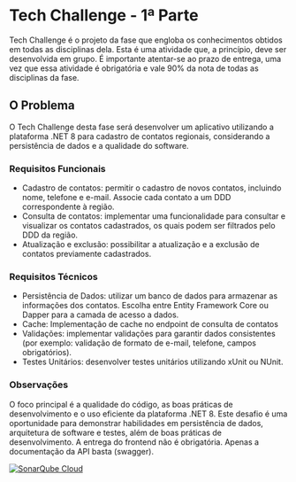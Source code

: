 # Tech Challenge - 1ª Parte
Tech Challenge é o projeto da fase que engloba os conhecimentos obtidos em todas as disciplinas dela. Esta é uma atividade que, a princípio, deve ser desenvolvida em grupo. É importante atentar-se ao prazo de entrega, uma vez que essa atividade é obrigatória e vale 90% da nota de todas as disciplinas da fase.


## O Problema
O Tech Challenge desta fase será desenvolver um aplicativo utilizando a plataforma .NET 8 para cadastro de contatos regionais, considerando a persistência de dados e a qualidade do software.

### Requisitos Funcionais

- Cadastro de contatos: permitir o cadastro de novos contatos, incluindo nome, telefone e e-mail. Associe cada contato a um DDD correspondente à região. 
- Consulta de contatos: implementar uma funcionalidade para consultar e visualizar os contatos cadastrados, os quais podem ser filtrados pelo DDD da região. 
- Atualização e exclusão: possibilitar a atualização e a exclusão de contatos previamente cadastrados.

### Requisitos Técnicos

-  Persistência de Dados: utilizar um banco de dados para armazenar as informações dos contatos. Escolha entre Entity Framework Core ou Dapper para a camada de acesso a dados. 
- Cache: Implementação de cache no endpoint de consulta de contatos 
- Validações: implementar validações para garantir dados consistentes (por exemplo: validação de formato de e-mail, telefone, campos obrigatórios). 
- Testes Unitários: desenvolver testes unitários utilizando xUnit ou NUnit.

### Observações

O foco principal é a qualidade do código, as boas práticas de desenvolvimento e o uso eficiente da plataforma .NET 8. Este desafio é uma oportunidade para demonstrar habilidades em persistência de dados, arquitetura de software e testes, além de boas práticas de desenvolvimento. A entrega do frontend não é obrigatória. Apenas a documentação da API basta (swagger).

[![SonarQube Cloud](https://sonarcloud.io/images/project_badges/sonarcloud-light.svg)](https://sonarcloud.io/summary/new_code?id=grupo-tech-challenge_grupo-tech-challenge-v2)


